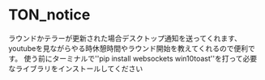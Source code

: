 # TON_notice
ラウンドかテラーが更新された場合デスクトップ通知を送ってくれます、youtubeを見ながらやる時休憩時間やラウンド開始を教えてくれるので便利です。
使う前にターミナルで''pip install websockets win10toast''を打って必要なライブラリをインストールしてください
